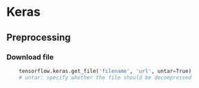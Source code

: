 # Keras
## Preprocessing
### Download file
```python
    tensorflow.keras.get_file('filename', 'url', untar=True)
    # untar: specify whether the file should be decompressed
```

